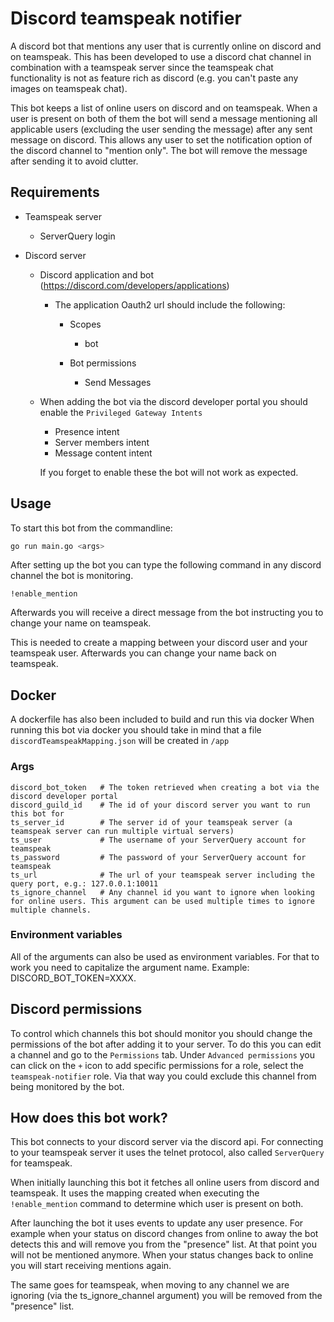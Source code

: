 # Discord teamspeak notifier

A discord bot that mentions any user that is currently online on discord and on teamspeak.
This has been developed to use a discord chat channel in combination with a teamspeak server since the teamspeak chat functionality is not as feature rich as discord (e.g. you can't paste any images on teamspeak chat).

This bot keeps a list of online users on discord and on teamspeak. When a user is present on both of them the bot will send a message mentioning all applicable users (excluding the user sending the message) after any sent message on discord. This allows any user to set the notification option of the discord channel to "mention only".
The bot will remove the message after sending it to avoid clutter.

## Requirements

- Teamspeak server

  - ServerQuery login

- Discord server

  - Discord application and bot (https://discord.com/developers/applications)

    - The application Oauth2 url should include the following:

      - Scopes

        - bot

      - Bot permissions

        - Send Messages

  - When adding the bot via the discord developer portal you should enable the `Privileged Gateway Intents`

    - Presence intent
    - Server members intent
    - Message content intent

    If you forget to enable these the bot will not work as expected.

## Usage

To start this bot from the commandline:

```bash
go run main.go <args>
```

After setting up the bot you can type the following command in any discord channel the bot is monitoring.

```
!enable_mention
```

Afterwards you will receive a direct message from the bot instructing you to change your name on teamspeak.

This is needed to create a mapping between your discord user and your teamspeak user.
Afterwards you can change your name back on teamspeak.

## Docker

A dockerfile has also been included to build and run this via docker
When running this bot via docker you should take in mind that a file `discordTeamspeakMapping.json` will be created in `/app`

### Args

```
discord_bot_token   # The token retrieved when creating a bot via the discord developer portal
discord_guild_id    # The id of your discord server you want to run this bot for
ts_server_id        # The server id of your teamspeak server (a teamspeak server can run multiple virtual servers)
ts_user             # The username of your ServerQuery account for teamspeak
ts_password         # The password of your ServerQuery account for teamspeak
ts_url              # The url of your teamspeak server including the query port, e.g.: 127.0.0.1:10011
ts_ignore_channel   # Any channel id you want to ignore when looking for online users. This argument can be used multiple times to ignore multiple channels.
```

### Environment variables

All of the arguments can also be used as environment variables. For that to work you need to capitalize the argument name. Example: DISCORD_BOT_TOKEN=XXXX.

## Discord permissions

To control which channels this bot should monitor you should change the permissions of the bot after adding it to your server.
To do this you can edit a channel and go to the `Permissions` tab. Under `Advanced permissions` you can click on the `+` icon to add specific permissions for a role, select the `teamspeak-notifier` role. Via that way you could exclude this channel from being monitored by the bot.

## How does this bot work?

This bot connects to your discord server via the discord api. For connecting to your teamspeak server it uses the telnet protocol, also called `ServerQuery` for teamspeak.

When initially launching this bot it fetches all online users from discord and teamspeak. It uses the mapping created when executing the `!enable_mention` command to determine which user is present on both.

After launching the bot it uses events to update any user presence. For example when your status on discord changes from online to away the bot detects this and will remove you from the "presence" list.
At that point you will not be mentioned anymore.
When your status changes back to online you will start receiving mentions again.

The same goes for teamspeak, when moving to any channel we are ignoring (via the ts_ignore_channel argument) you will be removed from the "presence" list.
